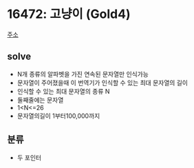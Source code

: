 # 16472: 고냥이 (Gold4)
[주소](https://www.acmicpc.net/problem/16472)

## solve
- N개 종류의 알파벳을 가진 연속된 문자열만 인식가능
- 문자열이 주어졌을때 이 번역기가 인식할 수 있는 최대 문자열의 길이
- 인식할 수 있는 최대 문자열의 종류 N
- 둘째줄에는 문자열
- 1<N<=26
- 문자열의길이 1부터100,000까지


## 분류
- 두 포인터